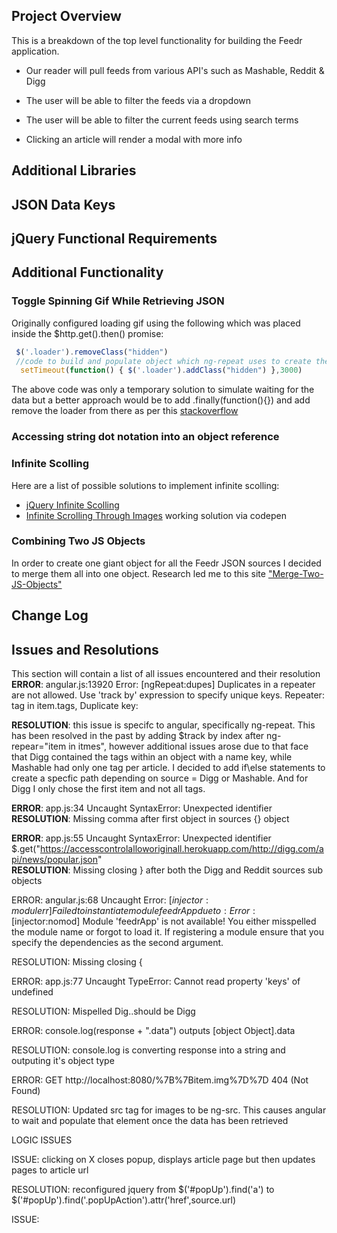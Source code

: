 ## Project Overview

This is a breakdown of the top level functionality for building the Feedr application.

* Our reader will pull feeds from various API's such as Mashable, Reddit & Digg

* The user will be able to filter the feeds via a dropdown

* The user will be able to filter the current feeds using search terms

* Clicking an article will render a modal with more info

## Additional Libraries

## JSON Data Keys

## jQuery Functional Requirements

## Additional Functionality

### Toggle Spinning Gif While Retrieving JSON
Originally configured loading gif using the following which was placed inside the $http.get().then() promise:
```javascript
 $('.loader').removeClass("hidden")
 //code to build and populate object which ng-repeat uses to create the articles
  setTimeout(function() { $('.loader').addClass("hidden") },3000)
```

The above code was only a temporary solution to simulate waiting for the data but a better approach would be to add .finally(function(){}) and add remove the loader from there as per this [stackoverflow](http://stackoverflow.com/questions/15033195/showing-spinner-gif-during-http-request-in-angular)

### Accessing string dot notation into an object reference
[](http://stackoverflow.com/questions/6393943/convert-javascript-string-in-dot-notation-into-an-object-reference)

### Infinite Scolling
Here are a list of possible solutions to implement infinite scolling:
* [jQuery Infinite Scolling](https://www.sitepoint.com/jquery-infinite-scrolling-demos/)
* [Infinite Scrolling Through Images](http://codepen.io/SitePoint/full/NxZKPR/) working solution via codepen

### Combining Two JS Objects

In order to create one giant object for all the Feedr JSON sources I decided to merge them all into one object. Research led me to this site ["Merge-Two-JS-Objects"](https://plainjs.com/javascript/utilities/merge-two-javascript-objects-19/)

## Change Log

## Issues and Resolutions

This section will contain a list of all issues encountered and their resolution
**ERROR**: angular.js:13920 Error: [ngRepeat:dupes] Duplicates in a repeater are not allowed. Use 'track by' expression to specify unique keys. Repeater: tag in item.tags, Duplicate key: 

**RESOLUTION**: this issue is specifc to angular, specifically ng-repeat. This has been resolved in the past by adding $track by index after ng-repear="item in itmes", however additional issues arose due to that face that Digg contained the tags within an object with a name key, while Mashable had only one tag per article. I decided to add if\else statements to create a specfic path depending on source = Digg or Mashable.  And for Digg I only chose the first item and not all tags.

**ERROR**: app.js:34 Uncaught SyntaxError: Unexpected identifier                                
**RESOLUTION**: Missing comma after first object in sources {} object

**ERROR**:  app.js:55 Uncaught SyntaxError: Unexpected identifier $.get("https://accesscontrolalloworiginall.herokuapp.com/http://digg.com/api/news/popular.json"            
**RESOLUTION**: Missing closing } after both the Digg and Reddit sources sub objects

ERROR: angular.js:68 Uncaught Error: [$injector:modulerr] Failed to instantiate module feedrApp due to: Error: [$injector:nomod] Module 'feedrApp' is not available! You either misspelled the module name or forgot to load it. If registering a module ensure that you specify the dependencies as the second argument.

RESOLUTION: Missing closing { 

ERROR: app.js:77 Uncaught TypeError: Cannot read property 'keys' of undefined

RESOLUTION: Mispelled Dig..should be Digg

ERROR: console.log(response + ".data") outputs [object Object].data  

RESOLUTION: console.log is converting response into a string and outputing it's object type

ERROR: GET http://localhost:8080/%7B%7Bitem.img%7D%7D 404 (Not Found)

RESOLUTION: Updated src tag for images to be ng-src.  This causes angular to wait and populate
that element once the data has been retrieved

LOGIC ISSUES

ISSUE: clicking on X closes popup, displays article page but then updates pages to article url

RESOLUTION: reconfigured jquery from $('#popUp').find('a') to $('#popUp').find('.popUpAction').attr('href',source.url)

ISSUE: 

